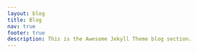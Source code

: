 ```yaml
---
layout: blog
title: Blog
nav: true
footer: true
description: This is the Awesome Jekyll Theme blog section.
---
```



